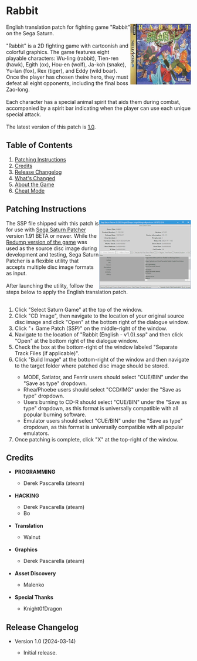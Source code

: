 <h1>Rabbit</h1>
<img width="165" height="165" align="right" src="https://github.com/DerekPascarella/Rabbit-EnglishPatchSaturn/blob/main/images/cover.png?raw=true">English translation patch for fighting game "Rabbit" on the Sega Saturn.
<br><br>
"Rabbit" is a 2D fighting game with cartoonish and colorful graphics. The game features eight playable characters: Wu-ling (rabbit), Tien-ren (hawk), Egith (ox), Hou-en (wolf), Ja-koh (snake), Yu-lan (fox), Rex (tiger), and Eddy (wild boar). Once the player has chosen theire hero, they must defeat all eight opponents, including the final boss Zao-long.
<br><br>
Each character has a special animal spirit that aids them during combat, accompanied by a spirit bar indicating when the player can use each unique special attack.
<br><br>
The latest version of this patch is <a href="https://github.com/DerekPascarella/Rabbit-EnglishPatchSaturn/releases/download/1.0/Rabbit.English.-.v1.0.ssp">1.0</a>.

<h2>Table of Contents</h2>

1. [Patching Instructions](#patching-instructions)
2. [Credits](#credits)
3. [Release Changelog](#release-changelog)
4. [What's Changed](#whats-changed)
5. [About the Game](#about-the-game)
8. [Cheat Mode](#cheat-mode)

<h2>Patching Instructions</h2>
<img align="right" width="250" height="187" src="https://github.com/DerekPascarella/Rabbit-EnglishPatchSaturn/blob/main/images/patcher.png?raw=true">The SSP file shipped with this patch is for use with <a href="https://segaxtreme.net/resources/sega-saturn-patcher.73/">Sega Saturn Patcher</a> version 1.91 BETA or newer. While the <a href="http://redump.org/disc/34316/">Redump version of the game</a> was used as the source disc image during development and testing, Sega Saturn Patcher is a flexible utility that accepts multiple disc image formats as input.
<br><br>
After launching the utility, follow the steps below to apply the English translation patch.
<br><br>
<ol type="1">
  <li>Click "Select Saturn Game" at the top of the window.</li>
  <li>Click "CD Image", then navigate to the location of your original source disc image and click "Open" at the bottom right of the dialogue window.</li>
  <li>Click "+ Game Patch (SSP)" on the middle-right of the window.</li>
  <li>Navigate to the location of "Rabbit (English - v1.0).ssp" and then click "Open" at the bottom right of the dialogue window.</li>
  <li>Check the box at the bottom-right of the window labeled "Separate Track Files (if applicable)".</li>
  <li>Click "Build Image" at the bottom-right of the window and then navigate to the target folder where patched disc image should be stored.</li>
    <ul>
      <li>MODE, Satiator, and Fenrir users should select "CUE/BIN" under the "Save as type" dropdown.</li>
      <li>Rhea/Phoebe users should select "CCD/IMG" under the "Save as type" dropdown.
      <li>Users burning to CD-R should select "CUE/BIN" under the "Save as type" dropdown, as this format is universally compatible with all popular burning software.</li>
      <li>Emulator users should select "CUE/BIN" under the "Save as type" dropdown, as this format is universally compatible with all popular emulators.</li>
    </ul>
  <li>Once patching is complete, click "X" at the top-right of the window.</li>
</ol>

<h2>Credits</h2>
<ul>
  <li>
    <b>PROGRAMMING</b>
  </li>
  <ul>
    <li>Derek Pascarella (ateam)</li>
  </ul>
  <br>
  <li>
    <b>HACKING</b>
  </li>
  <ul>
    <li>Derek Pascarella (ateam)</li>
    <li>Bo</li>
  </ul>
  <br>
  <li>
    <b>Translation</b>
  </li>
  <ul>
    <li>Walnut</li>
  </ul>
  <br>
  <li>
    <b>Graphics</b>
  </li>
  <ul>
    <li>Derek Pascarella (ateam)</li>
  </ul>
  <br>
  <li>
    <b>Asset Discovery</b>
  </li>
  <ul>
    <li>Malenko</li>
  </ul>
  <br>
  <li>
    <b>Special Thanks</b>
  </li>
  <ul>
    <li>Knight0fDragon</li>
  </ul>
</ul>

<h2>Release Changelog</h2>
<ul>
 <li>Version 1.0 (2024-03-14)</li>
 <ul>
  <li>Initial release.</li>
 </ul>
</ul>
